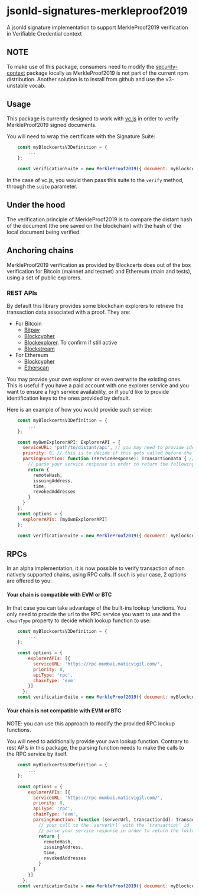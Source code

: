 # jsonld-signatures-merkleproof2019
A jsonld signature implementation to support MerkleProof2019 verification in Verifiable Credential context

## NOTE

To make use of this package, consumers need to modify the [security-context](https://www.npmjs.com/package/security-context) 
package locally as MerkleProof2019 is not part of the current npm distribution. Another solution is to install from github and use the v3-unstable vocab.

## Usage

This package is currently designed to work with [vc.js](https://github.com/digitalbazaar/vc-js) in order to 
verify MerkleProof2019 signed documents.
  
You will need to wrap the certificate with the Signature Suite:

```js
    const myBlockcertsV3Definition = {
        ...
    };

    const verificationSuite = new MerkleProof2019({ document: myBlockcertsV3Definition });
```

In the case of vc.js, you would then pass this suite to the `verify` method, through the `suite` parameter.

## Under the hood
The verification principle of MerkleProof2019 is to compare the distant hash of the document 
(the one saved on the blockchain) with the hash of the local document being verified.

## Anchoring chains
MerkleProof2019 verification as provided by Blockcerts does out of the box verification for Bitcoin (mainnet and testnet) and Ethereum (main and tests), using a set of
public explorers.

### REST APIs
By default this library provides some blockchain explorers to retrieve the transaction data associated with a proof. They are:
- For Bitcoin
    - [Bitpay](https://bitpay.com/insight)
    - [Blockcypher](https://blockcypher.com)
    - [Blockexplorer](https://blockexplorer.com). To confirm if still active
    - [Blockstream](https://blockstream.info)
- For Ethereum
    - [Blockcypher](https://blockcypher.com)
    - [Etherscan](https://etherscan.io/)


You may provide your own explorer or even overwrite the existing ones. This is useful if you have a paid account with one explorer service and you want to ensure a high service availability,
or if you'd like to provide identification keys to the ones provided by default.

Here is an example of how you would provide such service:
```js
    const myBlockcertsV3Definition = {
        ...
    };

    const myOwnExplorerAPI: ExplorerAPI = {
      serviceURL: 'path/to/distant/api', // you may need to provide identification details here according to your service pattern
      priority: 0, // this is to decide if this gets called before the out-of-the-box services. 0 means your custom service is going to be called first, use 1 if you prefer the default explorers to be called first.
      parsingFunction: function (serviceResponse): TransactionData { // only define this function when referring to a custom explorer
        // parse your service response in order to return the following information:
        return {
          remoteHash,
          issuingAddress,
          time,
          revokedAddresses
        }
      }   
    };
    const options = {
      explorerAPIs: [myOwnExplorerAPI]
    };

    const verificationSuite = new MerkleProof2019({ document: myBlockcertsV3Definition, options });
```

## RPCs
In an alpha implementation, it is now possible to verify transaction of non natively supported chains, using RPC calls.
If such is your case, 2 options are offered to you:

#### Your chain is compatible with EVM or BTC
In that case you can take advantage of the built-ins lookup functions. You only need to provide the url to the RPC service you want to use and the `chainType` property to decide which
lookup function to use:

```js
    const myBlockcertsV3Definition = {
        ...
    };

    const options = {
        explorerAPIs: [{
          serviceURL: 'https://rpc-mumbai.maticvigil.com/',
          priority: 0,
          apiType: 'rpc',
          chainType: 'evm'
        }]
      };
    const verificationSuite = new MerkleProof2019({ document: myBlockcertsV3Definition, options });
```

#### Your chain is not compatible with EVM or BTC
NOTE: you can use this approach to modify the provided RPC lookup functions.

You will need to additionally provide your own lookup function. Contrary to rest APIs in this package, the parsing function needs to make the calls to the RPC service by itself.  

```js
    const myBlockcertsV3Definition = {
        ...
    };

    const options = {
        explorerAPIs: [{
          serviceURL: 'https://rpc-mumbai.maticvigil.com/',
          priority: 0,
          apiType: 'rpc',
          chainType: 'evm',
          parsingFunction: function (serverUrl, transactionId): TransactionData { // note that function signature is different than for REST parsingFunctions
            // your call to the `serverUrl` with the `transaction` id
            // parse your service response in order to return the following information:
            return {
              remoteHash,
              issuingAddress,
              time,
              revokedAddresses
            }
          }
        }]
      };
    const verificationSuite = new MerkleProof2019({ document: myBlockcertsV3Definition, options });
```
